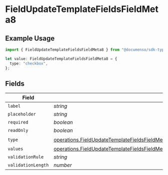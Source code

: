 # FieldUpdateTemplateFieldsFieldMeta8

## Example Usage

```typescript
import { FieldUpdateTemplateFieldsFieldMeta8 } from "@documenso/sdk-typescript/models/operations";

let value: FieldUpdateTemplateFieldsFieldMeta8 = {
  type: "checkbox",
};
```

## Fields

| Field                                                                                                                                                                                                                                          | Type                                                                                                                                                                                                                                           | Required                                                                                                                                                                                                                                       | Description                                                                                                                                                                                                                                    |
| ---------------------------------------------------------------------------------------------------------------------------------------------------------------------------------------------------------------------------------------------- | ---------------------------------------------------------------------------------------------------------------------------------------------------------------------------------------------------------------------------------------------- | ---------------------------------------------------------------------------------------------------------------------------------------------------------------------------------------------------------------------------------------------- | ---------------------------------------------------------------------------------------------------------------------------------------------------------------------------------------------------------------------------------------------- |
| `label`                                                                                                                                                                                                                                        | *string*                                                                                                                                                                                                                                       | :heavy_minus_sign:                                                                                                                                                                                                                             | N/A                                                                                                                                                                                                                                            |
| `placeholder`                                                                                                                                                                                                                                  | *string*                                                                                                                                                                                                                                       | :heavy_minus_sign:                                                                                                                                                                                                                             | N/A                                                                                                                                                                                                                                            |
| `required`                                                                                                                                                                                                                                     | *boolean*                                                                                                                                                                                                                                      | :heavy_minus_sign:                                                                                                                                                                                                                             | N/A                                                                                                                                                                                                                                            |
| `readOnly`                                                                                                                                                                                                                                     | *boolean*                                                                                                                                                                                                                                      | :heavy_minus_sign:                                                                                                                                                                                                                             | N/A                                                                                                                                                                                                                                            |
| `type`                                                                                                                                                                                                                                         | [operations.FieldUpdateTemplateFieldsFieldMetaTemplatesFieldsResponse200ApplicationJSONResponseBodyFields8Type](../../models/operations/fieldupdatetemplatefieldsfieldmetatemplatesfieldsresponse200applicationjsonresponsebodyfields8type.md) | :heavy_check_mark:                                                                                                                                                                                                                             | N/A                                                                                                                                                                                                                                            |
| `values`                                                                                                                                                                                                                                       | [operations.FieldUpdateTemplateFieldsFieldMetaTemplatesFieldsValues](../../models/operations/fieldupdatetemplatefieldsfieldmetatemplatesfieldsvalues.md)[]                                                                                     | :heavy_minus_sign:                                                                                                                                                                                                                             | N/A                                                                                                                                                                                                                                            |
| `validationRule`                                                                                                                                                                                                                               | *string*                                                                                                                                                                                                                                       | :heavy_minus_sign:                                                                                                                                                                                                                             | N/A                                                                                                                                                                                                                                            |
| `validationLength`                                                                                                                                                                                                                             | *number*                                                                                                                                                                                                                                       | :heavy_minus_sign:                                                                                                                                                                                                                             | N/A                                                                                                                                                                                                                                            |